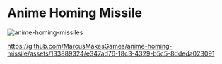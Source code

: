 # Anime Homing Missile

![anime-homing-missiles](https://github.com/MarcusMakesGames/anime-homing-missile/assets/133889324/6c48595b-b19e-4554-a5b1-e55e6d036d30)
 
https://github.com/MarcusMakesGames/anime-homing-missile/assets/133889324/e347ad76-18c3-4329-b5c5-8ddeda023091

